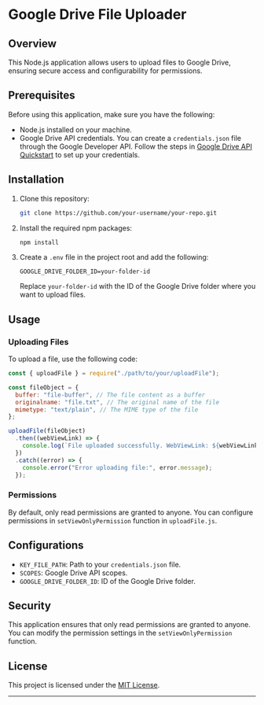 # Google Drive File Uploader

## Overview

This Node.js application allows users to upload files to Google Drive, ensuring secure access and configurability for permissions.

## Prerequisites

Before using this application, make sure you have the following:

- Node.js installed on your machine.
- Google Drive API credentials. You can create a `credentials.json` file through the Google Developer API. Follow the steps in [Google Drive API Quickstart](https://developers.google.com/drive/api/v3/quickstart) to set up your credentials.

## Installation

1. Clone this repository:

   ```bash
   git clone https://github.com/your-username/your-repo.git
   ```

2. Install the required npm packages:

   ```bash
   npm install
   ```

3. Create a `.env` file in the project root and add the following:

   ```env
   GOOGLE_DRIVE_FOLDER_ID=your-folder-id
   ```

   Replace `your-folder-id` with the ID of the Google Drive folder where you want to upload files.

## Usage

### Uploading Files

To upload a file, use the following code:

```javascript
const { uploadFile } = require("./path/to/your/uploadFile");

const fileObject = {
  buffer: "file-buffer", // The file content as a buffer
  originalname: "file.txt", // The original name of the file
  mimetype: "text/plain", // The MIME type of the file
};

uploadFile(fileObject)
  .then((webViewLink) => {
    console.log(`File uploaded successfully. WebViewLink: ${webViewLink}`);
  })
  .catch((error) => {
    console.error("Error uploading file:", error.message);
  });
```

### Permissions

By default, only read permissions are granted to anyone. You can configure permissions in `setViewOnlyPermission` function in `uploadFile.js`.

## Configurations

- `KEY_FILE_PATH`: Path to your `credentials.json` file.
- `SCOPES`: Google Drive API scopes.
- `GOOGLE_DRIVE_FOLDER_ID`: ID of the Google Drive folder.

## Security

This application ensures that only read permissions are granted to anyone. You can modify the permission settings in the `setViewOnlyPermission` function.

## License

This project is licensed under the [MIT License](LICENSE).

---
